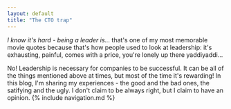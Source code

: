 ```yaml
---
layout: default 
title: "The CTO trap"
---
```


_I know it's hard - being a leader is..._ that's one of my most memorable movie quotes because that's how people used to look at leadership: it's exhausting, painful, comes with a price, you're lonely up there yaddiyaddi...

No! Leadership is necessary for companies to be successful. It can be all of the things mentioned above at times, but most of the time it's rewarding! In this blog, I'm sharing my experiences - the good and the bad ones, the satifying and the ugly. I don't claim to be always right, but I claim to have an opinion.
{% include navigation.md %}